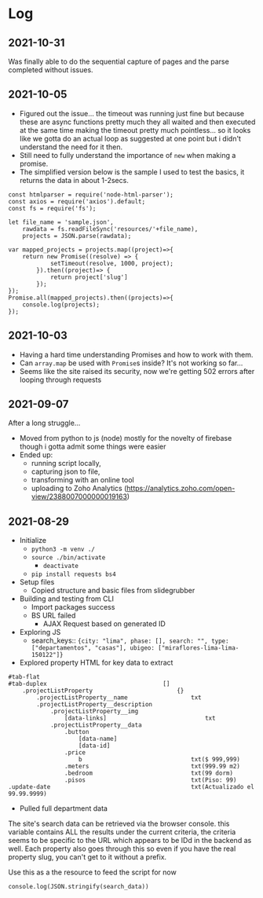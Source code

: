 # Log

## 2021-10-31
Was finally able to do the sequential capture of pages and the parse completed without issues.

## 2021-10-05
- Figured out the issue... the timeout was running just fine but because these are async functions pretty much they all waited and then executed at the same time making the timeout pretty much pointless... so it looks like we gotta do an actual loop as suggested at one point but i didn't understand the need for it then.
- Still need to fully understand the importance of `new` when making a promise.
- The simplified version below is the sample I used to test the basics, it returns the data in about 1-2secs.

```
const htmlparser = require('node-html-parser');
const axios = require('axios').default;
const fs = require('fs');

let file_name = 'sample.json',
    rawdata = fs.readFileSync('resources/'+file_name),
    projects = JSON.parse(rawdata);

var mapped_projects = projects.map((project)=>{
    return new Promise((resolve) => {
            setTimeout(resolve, 1000, project);
        }).then((project)=> {
            return project['slug']
        });
});
Promise.all(mapped_projects).then((projects)=>{
    console.log(projects);
});
```

## 2021-10-03
- Having a hard time understanding Promises and how to work with them.
- Can `array.map` be used with `Promise`s inside? It's not working so far... 
- Seems like the site raised its security, now we're getting 502 errors after looping through requests



## 2021-09-07
After a long struggle...
- Moved from python to js (node) mostly for the novelty of firebase though i gotta admit some things were easier
- Ended up:
    - running script locally,
    - capturing json to file,
    - transforming with an online tool
    - uploading to Zoho Analytics (https://analytics.zoho.com/open-view/2388007000000019163)

## 2021-08-29

- Initialize
    + `python3 -m venv ./`
    + `source ./bin/activate`
        * `deactivate`
    + `pip install requests bs4`
- Setup files
    + Copied structure and basic files from slidegrubber
- Building and testing from CLI
    - Import packages                           success
    - BS URL                                    failed
        * AJAX Request based on generated ID
- Exploring JS
    + search_keys:: `{city: "lima", phase: [], search: "", type: ["departamentos", "casas"], ubigeo: ["miraflores-lima-lima-150122"]}`
- Explored property HTML for key data to extract
```
#tab-flat
#tab-duplex                                 []
    .projectListProperty                        {}
        .projectListProperty__name                  txt
        .projectListProperty__description
            .projectListProperty__img
                [data-links]                            txt
            .projectListProperty__data
                .button
                    [data-name]
                    [data-id]
                .price
                    b                               txt($ 999,999)
                .meters                             txt(999.99 m2)
                .bedroom                            txt(99 dorm)
                .pisos                              txt(Piso: 99)
.update-date                                        txt(Actualizado el 99.99.9999)

```
- Pulled full department data

The site's search data can be retrieved via the browser console. this variable contains ALL the results under the current criteria, the criteria seems to be specific to the URL which appears to be IDd in the backend as well. Each property also goes through this so even if you have the real property slug, you can't get to it without a prefix.

Use this as a the resource to feed the script for now

```
console.log(JSON.stringify(search_data))
```